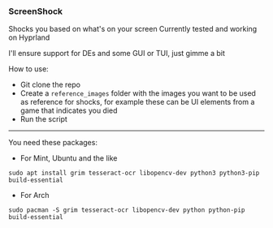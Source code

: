 ### ScreenShock
Shocks you based on what's on your screen
Currently tested and working on Hyprland

I'll ensure support for DEs and some GUI or TUI, just gimme a bit

How to use:
- Git clone the repo
- Create a ```reference_images``` folder with the images you want to be used as reference for shocks, for example these can be UI elements from a game that indicates you died
- Run the script
-- -
You need these packages:
- For Mint, Ubuntu and the like
```
sudo apt install grim tesseract-ocr libopencv-dev python3 python3-pip build-essential
```
- For Arch
```
sudo pacman -S grim tesseract-ocr libopencv-dev python python-pip build-essential
```
